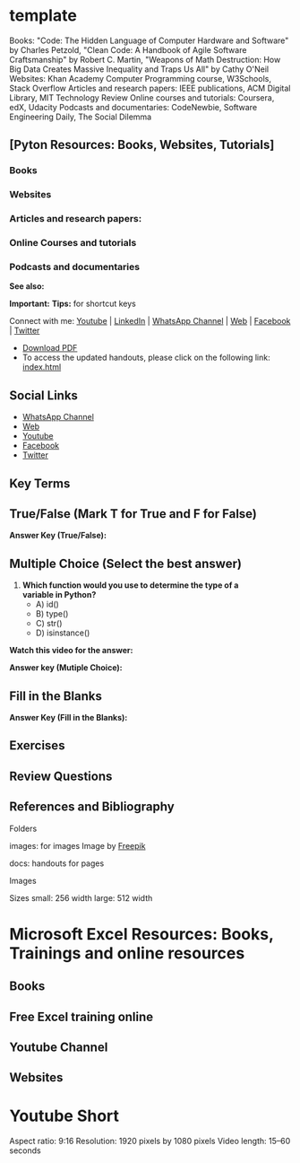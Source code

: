 # template

Books: "Code: The Hidden Language of Computer Hardware and Software" by Charles Petzold, "Clean Code: A Handbook of Agile Software Craftsmanship" by Robert C. Martin, "Weapons of Math Destruction: How Big Data Creates Massive Inequality and Traps Us All" by Cathy O'Neil
Websites: Khan Academy Computer Programming course, W3Schools, Stack Overflow
Articles and research papers: IEEE publications, ACM Digital Library, MIT Technology Review
Online courses and tutorials: Coursera, edX, Udacity
Podcasts and documentaries: CodeNewbie, Software Engineering Daily, The Social Dilemma

## [Pyton Resources: Books, Websites, Tutorials]
### Books
### Websites
### Articles and research papers:
### Online Courses and tutorials
### Podcasts and documentaries

**See also:**


**Important:**
**Tips:**
for shortcut keys

Connect with me: [Youtube](https://www.youtube.com/yasirbhutta) \| [LinkedIn](https://www.linkedin.com/in/yasirbhutta/) \| [WhatsApp Channel](https://whatsapp.com/channel/0029VaC3BC160eBZZSs3CW0c) \| [Web](https://yasirbhutta.github.io/) \| [Facebook](https://www.facebook.com/yasirbhutta786) \| [Twitter](https://twitter.com/yasirbhutta)

- [Download PDF](#)  
- To access the updated handouts, please click on the following link:
[index.html](../yasirbhutta.github.io/index.md)

## Social Links

- [WhatsApp Channel](https://whatsapp.com/channel/0029VaC3BC160eBZZSs3CW0c)
- [Web](https://yasirbhutta.github.io/)
- [Youtube](https://www.youtube.com/yasirbhutta)
- [Facebook](https://www.facebook.com/yasirbhutta786)
- [Twitter](https://twitter.com/yasirbhutta)

## Key Terms

## True/False (Mark T for True and F for False)

**Answer Key (True/False):**

## Multiple Choice (Select the best answer)

1. **Which function would you use to determine the type of a variable in Python?**
   - A) id()
   - B) type()
   - C) str()
   - D) isinstance()
  
**Watch this video for the answer:**

**Answer key (Mutiple Choice):**

## Fill in the Blanks

**Answer Key (Fill in the Blanks):**

## Exercises

## Review Questions

## References and Bibliography

Folders

images: for images
Image by [Freepik]("https://www.freepik.com/free-vector/flat-design-hard-drive-illustration_25560978.htm)

docs: handouts for pages

Images

Sizes
small: 256 width
large: 512 width


# Microsoft Excel Resources: Books, Trainings and online resources

## Books

## Free Excel training online

## Youtube Channel

## Websites


# Youtube Short

Aspect ratio: 9:16
Resolution: 1920 pixels by 1080 pixels
Video length: 15–60 seconds